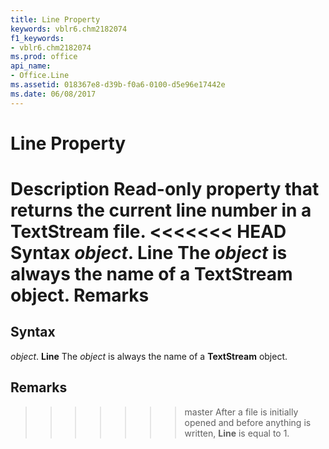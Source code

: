 ```yaml
---
title: Line Property
keywords: vblr6.chm2182074
f1_keywords:
- vblr6.chm2182074
ms.prod: office
api_name:
- Office.Line
ms.assetid: 018367e8-d39b-f0a6-0100-d5e96e17442e
ms.date: 06/08/2017
---
```



# Line Property



 **Description**
Read-only property that returns the current line number in a  **TextStream** file.
<<<<<<< HEAD
 **Syntax**
 _object_. **Line**
The  _object_ is always the name of a **TextStream** object.
 **Remarks**
=======

## Syntax

_object_. **Line**
The  _object_ is always the name of a **TextStream** object.

## Remarks

>>>>>>> master
After a file is initially opened and before anything is written,  **Line** is equal to 1.

